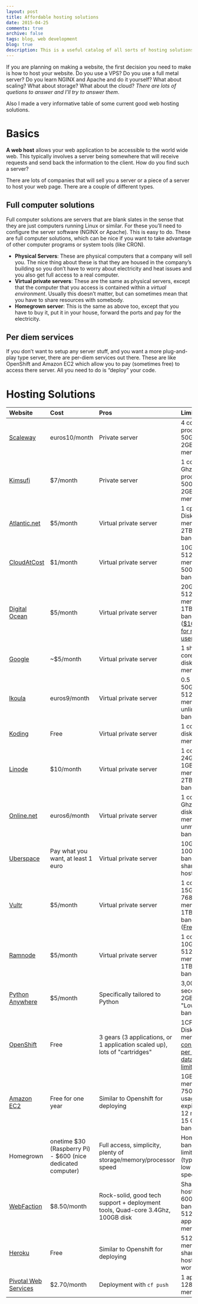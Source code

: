 ```yaml
---
layout: post
title: Affordable hosting solutions
date: 2015-04-25
comments: true
archive: false
tags: blog, web development
blog: true
description: This is a useful catalog of all sorts of hosting solutions - physical, virtual and homegrown.
---
```


If you are planning on making a website, the first decision you need to
make is how to host your website. Do you use a VPS? Do you use a full
metal server? Do you learn NGINX and Apache and do it yourself? What
about scaling? What about storage? What about the cloud? *There are lots
of quetions to answer and I’ll try to answer them*.

Also I made a very informative table of some current good web hosting
solutions.

Basics
======

**A web host** allows your web application to be accessible to the world
wide web. This typically involves a server being somewhere that will 
receive requests and send back the information to the client. How do you
find such a server?

There are lots of companies that will sell you a server or a piece of a
server to host your web page. There are a couple of different types.

Full computer solutions
-----------------------

Full computer solutions are servers that are blank slates in the sense
that they are just computers running Linux or similar. For these you’ll
need to configure the server software (NGINX or Apache). This is easy to
do. These are full computer solutions, which can be nice if you want to
take advantage of other computer programs or system tools (like CRON).

-   **Physical Servers**: These are physical computers that a company
    will sell you. The nice thing about these is that they are housed in
    the company’s building so you don’t have to worry about electricity
    and heat issues and you also get full access to a real computer.
-   **Virtual private servers**: These are the same as physical servers,
    except that the computer that you access is contained within a
    *virtual environment*. Usually this doesn’t matter, but can
    sometimes mean that you have to share resources with somebody.
-   **Homegrown server**: This is the same as above too, except that you
    have to buy it, put it in your house, forward the ports and pay for
    the electricity.

Per diem services
-----------------

If you don’t want to setup any server stuff, and you want a more
plug-and-play type server, there are per-diem services out there. These
are like OpenShift and Amazon EC2 which allow you to pay (sometimes
free) to access there server. All you need to do is “deploy” your code.

Hosting Solutions
=================
<div class="row">
<div class="span12">
<div class="table-responsive">
<style type="text/css">
.table{
    width:500px;
    border: 1px solid #ccc;
}
.table td{
    border: 1px solid #ccc;
}
.id, .date, .action{
    width:1px;
}
.date{
    white-space: nowrap;
}
</style>
<table class="table-bordered table-striped" >
<thead>
<tr>
<th align="left">Website</th>
<th align="left">Cost</th>
<th align="left">Pros</th>
<th align="left">Limitations</th>
<th align="left">Geography</th>
</tr>
</thead>
<tbody>
<tr>
<td align="left"><a href="https://www.scaleway.com/pricing/">Scaleway</a></td>
<td align="left">euros10/month</td>
<td align="left">Private server</td>
<td align="left">4 core ARM processors, 50GB disk, 2GB memory</td>
<td align="left">Europe</td>
</tr>
<tr>
<td align="left"><a href="http://www.kimsufi.com/us/en/">Kimsufi</a></td>
<td align="left">$7/month</td>
<td align="left">Private server</td>
<td align="left">1 core 1.8 Ghz processor, 500GB disk, 2GB memory</td>
<td align="left">Worldwide</td>
</tr>
<tr>
<td align="left"><a href="https://www.atlantic.net/cloud-hosting/pricing/">Atlantic.net</a></td>
<td align="left">$5/month</td>
<td align="left">Virtual private server</td>
<td align="left">1 cpu, 20GB Disk, 512MB memory, 2TB bandwidth</td>
<td align="left">United States</td>
</tr>
<tr>
<td align="left"><a href="http://cloudatcost.com/">CloudAtCost</a></td>
<td align="left">$1/month</td>
<td align="left">Virtual private server</td>
<td align="left">10GB Disk, 512MB memory, 500GB bandwidth</td>
<td align="left">Canada</td>
</tr>
<tr>
<td align="left"><a href="https://www.digitalocean.com/pricing/">Digital Ocean</a></td>
<td align="left">$5/month</td>
<td align="left">Virtual private server</td>
<td align="left">20GB Disk, 512MB memory, 1TB bandwidth (<a href="https://education.github.com/pack">$100 credit for new users</a>)</td>
<td align="left">Worldwide</td>
</tr>
<tr>
<td align="left"><a href="https://cloud.google.com/compute/#pricing">Google</a></td>
<td align="left">~$5/month</td>
<td align="left">Virtual private server</td>
<td align="left">1 shared core, 10GB disk, 600MB memory</td>
<td align="left">Worldwide</td>
</tr>
<tr>
<td align="left"><a href="https://express.ikoula.com/en/public-cloud">Ikoula</a></td>
<td align="left">euros9/month</td>
<td align="left">Virtual private server</td>
<td align="left">0.5 core, 50GB disk, 512MB memory, unlimited bandwidth</td>
<td align="left">France</td>
</tr>
<tr>
<td align="left"><a href="https://koding.com/Pricing">Koding</a></td>
<td align="left">Free</td>
<td align="left">Virtual private server</td>
<td align="left">1 core, 3GB disk, 1GB memory</td>
<td align="left">United States</td>
</tr>
<tr>
<td align="left"><a href="https://www.linode.com/pricing">Linode</a></td>
<td align="left">$10/month</td>
<td align="left">Virtual private server</td>
<td align="left">1 core, 24GB disk, 1GB memory, 2TB bandwidth</td>
<td align="left">Worldwide</td>
</tr>
<tr>
<td align="left"><a href="https://www.online.net/en/dedicated-server/dedibox-scg2">Online.net</a></td>
<td align="left">euros6/month</td>
<td align="left">Virtual private server</td>
<td align="left">1 core 1.6 Ghz, 500GB disk, 2GB memory, unmetered bandwidth</td>
<td align="left">France</td>
</tr>
<tr>
<td align="left"><a href="https://uberspace.de/prices">Uberspace</a></td>
<td align="left">Pay what you want, at least 1 euro</td>
<td align="left">Virtual private server</td>
<td align="left">10GB disk, 100GB bandwidth, shared hosting</td>
<td align="left">Germany</td>
</tr>
<tr>
<td align="left"><a href="https://www.vultr.com/pricing/">Vultr</a></td>
<td align="left">$5/month</td>
<td align="left">Virtual private server</td>
<td align="left">1 core, 15GB disk, 768MB memory, 1TB bandwidth (<a href="https://www.vultr.com/freetrial/">Free trial</a>)</td>
<td align="left">Worldwide</td>
</tr>
<tr>
<td align="left"><a href="https://www.ramnode.com/vps.php">Ramnode</a></td>
<td align="left">$5/month</td>
<td align="left">Virtual private server</td>
<td align="left">1 core, 10GB disk, 512MB memory, 1TB bandwidth</td>
<td align="left">United States</td>
</tr>
<tr>
<td align="left"><a href="https://www.pythonanywhere.com/pricing/">Python Anywhere</a></td>
<td align="left">$5/month</td>
<td align="left">Specifically tailored to Python</td>
<td align="left">3,000 CPU-seconds/day 2GB disk, "Low" bandwidth</td>
<td align="left">United States and UK</td>
</tr>
<tr>
<td align="left"><a href="https://www.openshift.com/products/pricing/plan-comparison">OpenShift</a></td>
<td align="left">Free</td>
<td align="left">3 gears (3 applications, or 1 application scaled up), lots of "cartridges"</td>
<td align="left">1CPU, 1GB Disk, 512MB memory, <a href="https://developers.openshift.com/en/managing-scaling.html#how-scaling-works">16 connections per gear</a>, <a href="https://help.openshift.com/hc/en-us/articles/202301674-Are-there-any-data-transfer-limits-imposed-on-OpenShift-Online-applications-">No data transfer limits</a></td>
<td align="left">United States and Europe</td>
</tr>
<tr>
<td align="left"><a href="https://aws.amazon.com/free/faqs/">Amazon EC2</a></td>
<td align="left">Free for one year</td>
<td align="left">Similar to Openshift for deploying</td>
<td align="left">1GB memory, 750 hours usage, free expires after 12 months, 15 GB bandwidth</td>
<td align="left">Worldwide</td>
</tr>
<tr>
<td align="left">Homegrown</td>
<td align="left">onetime $30 (Raspberry Pi) - $600 (nice dedicated computer)</td>
<td align="left">Full access, simplicity, plenty of storage/memory/processor speed</td>
<td align="left">Home bandwidth limitations (typically low upload speeds)</td>
<td align="left">Your home</td>
</tr>
<tr>
<td align="left"><a href="https://www.webfaction.com/features">WebFaction</a></td>
<td align="left">$8.50/month</td>
<td align="left">Rock-solid, good tech support + deployment tools, Quad-core 3.4Ghz, 100GB disk</td>
<td align="left">Shared hosts, 600GB bandwidth, 512MB application memory</td>
<td align="left">Worldwide</td>
</tr>
<tr>
<td align="left"><a href="https://www.heroku.com/pricing">Heroku</a></td>
<td align="left">Free</td>
<td align="left">Similar to Openshift for deploying</td>
<td align="left">512MB memory, shared hosting, 1 worker</td>
<td align="left">Europe and United States</td>
</tr>
<tr>
<td align="left"><a href="https://run.pivotal.io/pricing/">Pivotal Web Services</a></td>
<td align="left">$2.70/month</td>
<td align="left">Deployment with <code>cf push</code></td>
<td align="left">1 app with 128MB memory</td>
<td align="left">United States</td>
</tr>
</tbody>
</table>
</div></div>
</div>